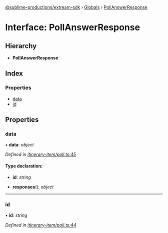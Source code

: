 [@sublime-productions/extream-sdk](../README.md) › [Globals](../globals.md) › [PollAnswerResponse](pollanswerresponse.md)

# Interface: PollAnswerResponse

## Hierarchy

* **PollAnswerResponse**

## Index

### Properties

* [data](pollanswerresponse.md#data)
* [id](pollanswerresponse.md#id)

## Properties

###  data

• **data**: *object*

*Defined in [itinerary-item/poll.ts:45](https://github.com/Extream-SaaS/ex-sdk/blob/600cbb0/src/itinerary-item/poll.ts#L45)*

#### Type declaration:

* **id**: *string*

* **responses**(): *object*

___

###  id

• **id**: *string*

*Defined in [itinerary-item/poll.ts:44](https://github.com/Extream-SaaS/ex-sdk/blob/600cbb0/src/itinerary-item/poll.ts#L44)*
